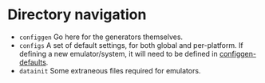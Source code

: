 # Directory navigation

 - `configgen` Go here for the generators themselves.
 - `configs` A set of default settings, for both global and per-platform. If defining a new emulator/system, it will need to be defined in [configgen-defaults](https://github.com/REG-Linux/REG-Linux/tree/master/package/system/reglinux-configgen/configs/configgen-defaults.yml).
 - `datainit` Some extraneous files required for emulators.
